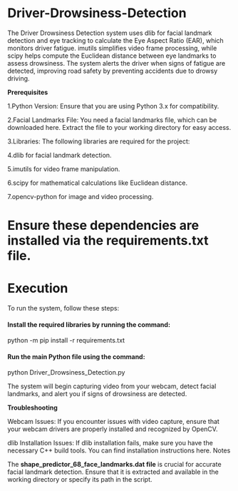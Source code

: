 # Driver-Drowsiness-Detection
The Driver Drowsiness Detection system uses dlib for facial landmark detection and eye tracking to calculate the Eye Aspect Ratio (EAR), which monitors driver fatigue. imutils simplifies video frame processing, while scipy helps compute the Euclidean distance between eye landmarks to assess drowsiness. The system alerts the driver when signs of fatigue are detected, improving road safety by preventing accidents due to drowsy driving.

**Prerequisites**

1.Python Version: Ensure that you are using Python 3.x for compatibility.

2.Facial Landmarks File: You need a facial landmarks file, which can be downloaded here. Extract the file to your working directory for easy access.

3.Libraries: The following libraries are required for the project:

4.dlib for facial landmark detection.

5.imutils for video frame manipulation.

6.scipy for mathematical calculations like Euclidean distance.

7.opencv-python for image and video processing.

# Ensure these dependencies are installed via the requirements.txt file.

# Execution
To run the system, follow these steps:

#### Install the required libraries by running the command:

python -m pip install -r requirements.txt


#### Run the main Python file using the command:


python Driver_Drowsiness_Detection.py

The system will begin capturing video from your webcam, detect facial landmarks, and alert you if signs of drowsiness are detected.

**Troubleshooting**

Webcam Issues: If you encounter issues with video capture, ensure that your webcam drivers are properly installed and recognized by OpenCV.

dlib Installation Issues: If dlib installation fails, make sure you have the necessary C++ build tools. You can find installation instructions here.
Notes

The **shape_predictor_68_face_landmarks.dat file** is crucial for accurate facial landmark detection. Ensure that it is extracted and available in the working directory or specify its path in the script.
